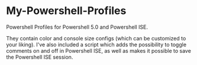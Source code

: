 # My-Powershell-Profiles 

Powershell Profiles for Powershell 5.0 and Powershell ISE. 

They contain color and console size configs (which can be customized to your liking). I've also included a script which adds the possibility to toggle comments on and off in Powershell ISE, as well as makes it possible to save the Powershell ISE session.
